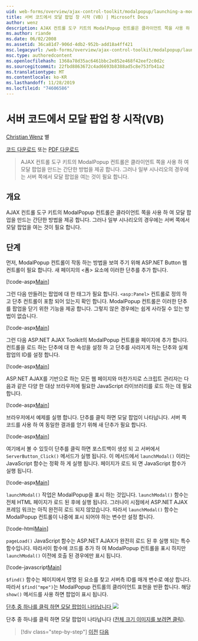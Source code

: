 ```yaml
---
uid: web-forms/overview/ajax-control-toolkit/modalpopup/launching-a-modal-popup-window-from-server-code-vb
title: 서버 코드에서 모달 팝업 창 시작 (VB) | Microsoft Docs
author: wenz
description: AJAX 컨트롤 도구 키트의 ModalPopup 컨트롤은 클라이언트 쪽을 사용 하 여 모달 팝업을 만드는 간단한 방법을 제공 합니다. 그러나 일부 시나리오에서는
ms.author: riande
ms.date: 06/02/2008
ms.assetid: 36ca81d7-906d-4db2-952b-add18a4ff421
msc.legacyurl: /web-forms/overview/ajax-control-toolkit/modalpopup/launching-a-modal-popup-window-from-server-code-vb
msc.type: authoredcontent
ms.openlocfilehash: 1368a78d35ac6461bbc2e852e468f42eef2c0d2c
ms.sourcegitcommit: 22fbd8863672c4ad6693b8388ad5c8e753fb41a2
ms.translationtype: MT
ms.contentlocale: ko-KR
ms.lasthandoff: 11/28/2019
ms.locfileid: "74606586"
---
```

# <a name="launching-a-modal-popup-window-from-server-code-vb"></a>서버 코드에서 모달 팝업 창 시작(VB)

[Christian Wenz](https://github.com/wenz) 별

[코드 다운로드](https://download.microsoft.com/download/2/4/0/24052038-f942-4336-905b-b60ae56f0dd5/ModalPopup1.vb.zip) 또는 [PDF 다운로드](https://download.microsoft.com/download/b/6/a/b6ae89ee-df69-4c87-9bfb-ad1eb2b23373/modalpopup1VB.pdf)

> AJAX 컨트롤 도구 키트의 ModalPopup 컨트롤은 클라이언트 쪽을 사용 하 여 모달 팝업을 만드는 간단한 방법을 제공 합니다. 그러나 일부 시나리오의 경우에는 서버 쪽에서 모달 팝업을 여는 것이 필요 합니다.

## <a name="overview"></a>개요

AJAX 컨트롤 도구 키트의 ModalPopup 컨트롤은 클라이언트 쪽을 사용 하 여 모달 팝업을 만드는 간단한 방법을 제공 합니다. 그러나 일부 시나리오의 경우에는 서버 쪽에서 모달 팝업을 여는 것이 필요 합니다.

## <a name="steps"></a>단계

먼저, ModalPopup 컨트롤이 작동 하는 방법을 보여 주기 위해 ASP.NET Button 웹 컨트롤이 필요 합니다. 새 페이지의 &lt;폼&gt; 요소에 이러한 단추를 추가 합니다.

[!code-aspx[Main](launching-a-modal-popup-window-from-server-code-vb/samples/sample1.aspx)]

그런 다음 만들려는 팝업에 대 한 태그가 필요 합니다. `<asp:Panel>` 컨트롤로 정의 하 고 단추 컨트롤이 포함 되어 있는지 확인 합니다. ModalPopup 컨트롤은 이러한 단추를 팝업을 닫기 위한 기능을 제공 합니다. 그렇지 않은 경우에는 쉽게 사라질 수 있는 방법이 없습니다.

[!code-aspx[Main](launching-a-modal-popup-window-from-server-code-vb/samples/sample2.aspx)]

그런 다음 ASP.NET AJAX Toolkit의 ModalPopup 컨트롤을 페이지에 추가 합니다. 컨트롤을 로드 하는 단추에 대 한 속성을 설정 하 고 단추를 사라지게 하는 단추와 실제 팝업의 ID를 설정 합니다.

[!code-aspx[Main](launching-a-modal-popup-window-from-server-code-vb/samples/sample3.aspx)]

ASP.NET AJAX를 기반으로 하는 모든 웹 페이지와 마찬가지로 스크립트 관리자는 다음과 같은 다양 한 대상 브라우저에 필요한 JavaScript 라이브러리를 로드 하는 데 필요 합니다.

[!code-aspx[Main](launching-a-modal-popup-window-from-server-code-vb/samples/sample4.aspx)]

브라우저에서 예제를 실행 합니다. 단추를 클릭 하면 모달 팝업이 나타납니다. 서버 쪽 코드를 사용 하 여 동일한 결과를 얻기 위해 새 단추가 필요 합니다.

[!code-aspx[Main](launching-a-modal-popup-window-from-server-code-vb/samples/sample5.aspx)]

여기에서 볼 수 있듯이 단추를 클릭 하면 포스트백이 생성 되 고 서버에서 `ServerButton_Click()` 메서드가 실행 됩니다. 이 메서드에서 `launchModal()` 이라는 JavaScript 함수는 정확 하 게 실행 됩니다. 페이지가 로드 되 면 JavaScript 함수가 실행 됩니다.

[!code-aspx[Main](launching-a-modal-popup-window-from-server-code-vb/samples/sample6.aspx)]

`launchModal()` 작업은 ModalPopup을 표시 하는 것입니다. `launchModal()` 함수는 전체 HTML 페이지가 로드 된 후에 실행 됩니다. 그러나이 시점에서 ASP.NET AJAX 프레임 워크는 아직 완전히 로드 되지 않았습니다. 따라서 `launchModal()` 함수는 ModalPopup 컨트롤이 나중에 표시 되어야 하는 변수만 설정 합니다.

[!code-html[Main](launching-a-modal-popup-window-from-server-code-vb/samples/sample7.html)]

`pageLoad()` JavaScript 함수는 ASP.NET AJAX가 완전히 로드 된 후 실행 되는 특수 함수입니다. 따라서이 함수에 코드를 추가 하 여 ModalPopup 컨트롤을 표시 하지만 `launchModal()` 이전에 호출 된 경우에만 표시 됩니다.

[!code-javascript[Main](launching-a-modal-popup-window-from-server-code-vb/samples/sample8.js)]

`$find()` 함수는 페이지에서 명명 된 요소를 찾고 서버측 ID를 매개 변수로 예상 합니다. 따라서 `$find("mpe")`는 ModalPopup 컨트롤의 클라이언트 표현을 반환 합니다. 해당 `show()` 메서드를 사용 하면 팝업이 표시 됩니다.

[단추 중 하나를 클릭 하면 모달 팝업이 나타납니다 ![](launching-a-modal-popup-window-from-server-code-vb/_static/image2.png)](launching-a-modal-popup-window-from-server-code-vb/_static/image1.png)

단추 중 하나를 클릭 하면 모달 팝업이 나타납니다 ([전체 크기 이미지를 보려면 클릭](launching-a-modal-popup-window-from-server-code-vb/_static/image3.png)).

> [!div class="step-by-step"]
> [이전](positioning-a-modalpopup-cs.md)
> [다음](using-modalpopup-with-a-repeater-control-vb.md)
